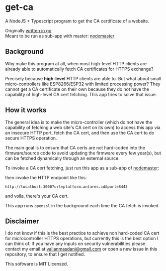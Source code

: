# get-ca

A NodeJS + Typescript program to get the CA certificate of a website.  

Originally [written in go](https://github.com/vmasdani/get-ca)  
Meant to be run as sub-app with master: [nodemaster](https://github.com/vmasdani/nodemaster)

## Background
Why make this program at all, when most high-level HTTP clients are already able to automatically fetch CA certificates for HTTPS exchange?  
  
Precisely because **high-level** HTTP clients are able to. But what about small micro-controllers like ESP8266/ESP32 with limited processing power? They cannot get a CA certificate on their own because they do not have the capability of high-level CA cert fetching. This app tries to solve that issue.

## How it works
The general idea is to make the micro-controller (which do not have the capability of fetching a web site's CA cert on its own) to access this app via an insecure HTTP port, fetch the CA cert, and then use the CA cert to do secure HTTPS operation.  

The main goal is to ensure that CA certs are not hard-coded into the firmware/source code to avoid updating the firmware every few year(s), but can be fetched dynamically through an external source.  
  
To invoke a CA cert fetching, just run this app as a sub-app of [nodemaster](https://github.com/vmasdani/nodemaster):  

then invoke the HTTP endpoint like this:
```
http://localhost:3000?url=platform.antares.id&port=8443
```

and voila, there's your CA cert.  

This app runs `openssl` in the background each time the CA fetch is invoked.  

## Disclaimer
I do not know if this is the best practice to achieve non hard-coded CA cert for microcontroller HTTPS operations, but currently this is the best option I can think of. If you have any inputs on security vulnerabilities please contact my email at [valianmasdani@gmail.com](mailto:valianmasdani@gmail.com) or open a new issue in this repository, to ensure that I get notified.  
  
This software is MIT Licensed.
